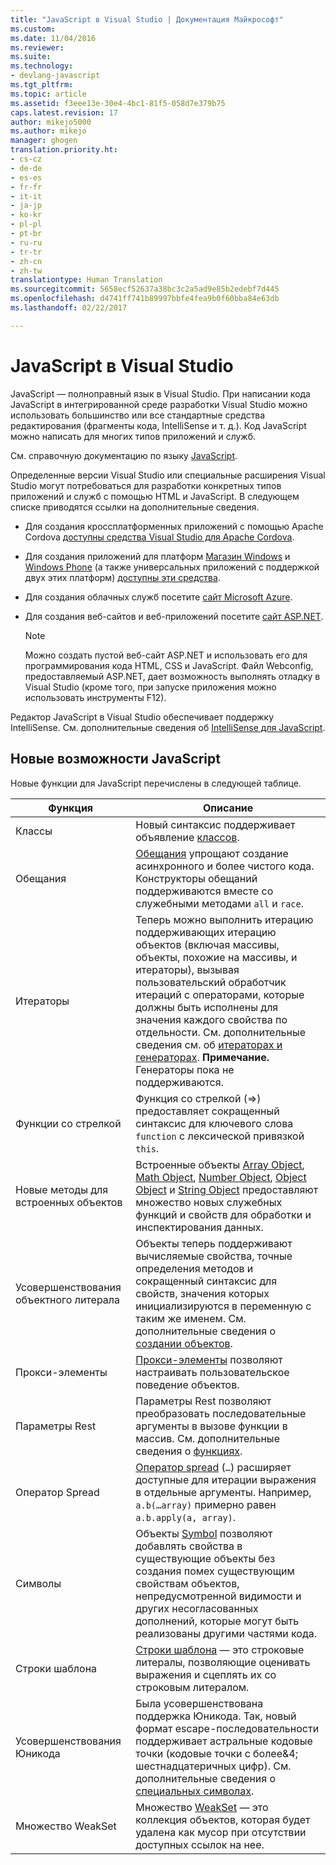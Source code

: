 ```yaml
---
title: "JavaScript в Visual Studio | Документация Майкрософт"
ms.custom: 
ms.date: 11/04/2016
ms.reviewer: 
ms.suite: 
ms.technology:
- devlang-javascript
ms.tgt_pltfrm: 
ms.topic: article
ms.assetid: f3eee13e-30e4-4bc1-81f5-058d7e379b75
caps.latest.revision: 17
author: mikejo5000
ms.author: mikejo
manager: ghogen
translation.priority.ht:
- cs-cz
- de-de
- es-es
- fr-fr
- it-it
- ja-jp
- ko-kr
- pl-pl
- pt-br
- ru-ru
- tr-tr
- zh-cn
- zh-tw
translationtype: Human Translation
ms.sourcegitcommit: 5658ecf52637a38bc3c2a5ad9e85b2edebf7d445
ms.openlocfilehash: d4741ff741b89997bbfe4fea9b0f60bba84e63db
ms.lasthandoff: 02/22/2017

---
```

# <a name="javascript-in-visual-studio"></a>JavaScript в Visual Studio
JavaScript — полноправный язык в Visual Studio. При написании кода JavaScript в интегрированной среде разработки Visual Studio можно использовать большинство или все стандартные средства редактирования (фрагменты кода, IntelliSense и т. д.). Код JavaScript можно написать для многих типов приложений и служб.  
  
 См. справочную документацию по языку [JavaScript](http://msdn.microsoft.com/library/d1et7k7c\(v=vs.94\).aspx).  
  
 Определенные версии Visual Studio или специальные расширения Visual Studio могут потребоваться для разработки конкретных типов приложений и служб с помощью HTML и JavaScript. В следующем списке приводятся ссылки на дополнительные сведения.  
  
-   Для создания кроссплатформенных приложений с помощью Apache Cordova [доступны средства Visual Studio для Apache Cordova](http://go.microsoft.com/fwlink/p/?LinkId=397606).  
  
-   Для создания приложений для платформ [Магазин Windows](http://dev.windows.com/develop) и [Windows Phone](http://dev.windows.com/develop) (а также универсальных приложений с поддержкой двух этих платформ) [доступны эти средства](http://dev.windows.com/en-us/develop/downloads).  
  
-   Для создания облачных служб посетите [сайт Microsoft Azure](http://azure.microsoft.com/documentation/).  
  
-   Для создания веб-сайтов и веб-приложений посетите [сайт ASP.NET](http://www.asp.net/get-started/websites).  
  
    > [!NOTE]
    >  Можно создать пустой веб-сайт ASP.NET и использовать его для программирования кода HTML, CSS и JavaScript. Файл Webconfig, предоставляемый ASP.NET, дает возможность выполнять отладку в Visual Studio (кроме того, при запуске приложения можно использовать инструменты F12).  
  
 Редактор JavaScript в Visual Studio обеспечивает поддержку IntelliSense. См. дополнительные сведения об [IntelliSense для JavaScript](../ide/javascript-intellisense.md).  
  
## <a name="whats-new-in-javascript"></a>Новые возможности JavaScript  
 Новые функции для JavaScript перечислены в следующей таблице.  
  
|Функция|Описание|  
|-------------|-----------------|  
|Классы|Новый синтаксис поддерживает объявление [классов](http://msdn.microsoft.com/Library/bf45ebad-4678-4062-88df-55d32b603c69).|  
|Обещания|[Обещания](http://msdn.microsoft.com/Library/358ad98b-f7fa-448c-9ee0-ef1e2a45e9c6) упрощают создание асинхронного и более чистого кода. Конструкторы обещаний поддерживаются вместе со служебными методами `all` и `race`.|  
|Итераторы|Теперь можно выполнить итерацию поддерживающих итерацию объектов (включая массивы, объекты, похожие на массивы, и итераторы), вызывая пользовательский обработчик итераций с операторами, которые должны быть исполнены для значения каждого свойства по отдельности. См. дополнительные сведения см. об [итераторах и генераторах](http://msdn.microsoft.com/Library/68ef5b2f-0349-492b-b557-73ff2a2f90cf). **Примечание.** Генераторы пока не поддерживаются.|  
|Функции со стрелкой|Функция со стрелкой (=>) предоставляет сокращенный синтаксис для ключевого слова `function` с лексической привязкой `this`.|  
|Новые методы для встроенных объектов|Встроенные объекты [Array Object](http://msdn.microsoft.com/Library/08e5f552-0797-4b48-8164-609582fc18c9), [Math Object](http://msdn.microsoft.com/Library/607b94cb-921c-43cd-b514-fdbc13aeced6), [Number Object](http://msdn.microsoft.com/Library/76e87c37-cf6c-46cc-bafa-04be1fe3d78d), [Object Object](http://msdn.microsoft.com/Library/d24ef8fc-217b-4828-94e1-19f72780bae0) и [String Object](http://msdn.microsoft.com/Library/8063ecd5-5778-4e87-b985-b21420171914) предоставляют множество новых служебных функций и свойств для обработки и инспектирования данных.|  
|Усовершенствования объектного литерала|Объекты теперь поддерживают вычисляемые свойства, точные определения методов и сокращенный синтаксис для свойств, значения которых инициализируются в переменную с таким же именем. См. дополнительные сведения о [создании объектов](http://msdn.microsoft.com/Library/58d1baa5-4fe8-4a56-a926-5b11765df704).|  
|Прокси-элементы|[Прокси-элементы](http://msdn.microsoft.com/Library/2b89abee-04fa-47e6-9676-980016cff5f8) позволяют настраивать пользовательское поведение объектов.|  
|Параметры Rest|Параметры Rest позволяют преобразовать последовательные аргументы в вызове функции в массив. См. дополнительные сведения о [функциях](http://msdn.microsoft.com/Library/e2a72b5a-3edd-43d8-95e8-91721b38c1c1).|  
|Оператор Spread|[Оператор spread](http://msdn.microsoft.com/Library/10263a4c-bd27-4d87-9917-fb4b6bf373db) (`…`) расширяет доступные для итерации выражения в отдельные аргументы. Например, `a.b(…array)` примерно равен `a.b.apply(a, array)`.|  
|Символы|Объекты [Symbol](http://msdn.microsoft.com/Library/2ad059f1-4b7f-4758-882a-c74ce1283ab0) позволяют добавлять свойства в существующие объекты без создания помех существующим свойствам объектов, непредусмотренной видимости и других несогласованных дополнений, которые могут быть реализованы другими частями кода.|  
|Строки шаблона|[Строки шаблона](http://msdn.microsoft.com/Library/f2e525a5-b0fc-49c3-95a0-641788e5c12a) — это строковые литералы, позволяющие оценивать выражения и сцеплять их со строковым литералом.|  
|Усовершенствования Юникода|Была усовершенствована поддержка Юникода. Так, новый формат escape-последовательности поддерживает астральные кодовые точки (кодовые точки с более&4; шестнадцатеричных цифр). См. дополнительные сведения о [специальных символах](http://msdn.microsoft.com/Library/3b38b1bd-1f0f-4748-b13e-55cab36fd126).|  
|Множество WeakSet|Множество [WeakSet](http://msdn.microsoft.com/Library/f97e6e7c-d678-4e32-978e-d949a7cafa3a) — это коллекция объектов, которая будет удалена как мусор при отсутствии доступных ссылок на нее.|

